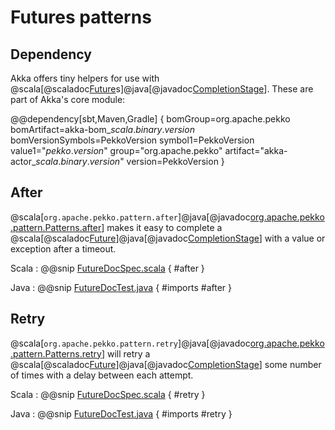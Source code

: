 # Futures patterns

## Dependency

Akka offers tiny helpers for use with @scala[@scaladoc[Future](scala.concurrent.Future)s]@java[@javadoc[CompletionStage](java.util.concurrent.CompletionStage)]. These are part of Akka's core module:

@@dependency[sbt,Maven,Gradle] {
  bomGroup=org.apache.pekko bomArtifact=akka-bom_$scala.binary.version$ bomVersionSymbols=PekkoVersion
  symbol1=PekkoVersion
  value1="$pekko.version$"
  group="org.apache.pekko"
  artifact="akka-actor_$scala.binary.version$"
  version=PekkoVersion
}

## After

@scala[`org.apache.pekko.pattern.after`]@java[@javadoc[org.apache.pekko.pattern.Patterns.after](pekko.pattern.Patterns#after)] makes it easy to complete a @scala[@scaladoc[Future](pekko.concurrent.Future)]@java[@javadoc[CompletionStage](java.util.concurrent.CompletionStage)] with a value or exception after a timeout.

Scala
:  @@snip [FutureDocSpec.scala](/docs/src/test/scala/docs/future/FutureDocSpec.scala) { #after }

Java
:   @@snip [FutureDocTest.java](/docs/src/test/java/jdocs/future/FutureDocTest.java) { #imports #after }

## Retry

@scala[`org.apache.pekko.pattern.retry`]@java[@javadoc[org.apache.pekko.pattern.Patterns.retry](pekko.pattern.Patterns#retry)] will retry a @scala[@scaladoc[Future](scala.concurrent.Future)]@java[@javadoc[CompletionStage](java.util.concurrent.CompletionStage)] some number of times with a delay between each attempt.

Scala
:   @@snip [FutureDocSpec.scala](/docs/src/test/scala/docs/future/FutureDocSpec.scala) { #retry }

Java
:   @@snip [FutureDocTest.java](/docs/src/test/java/jdocs/future/FutureDocTest.java) { #imports #retry }
